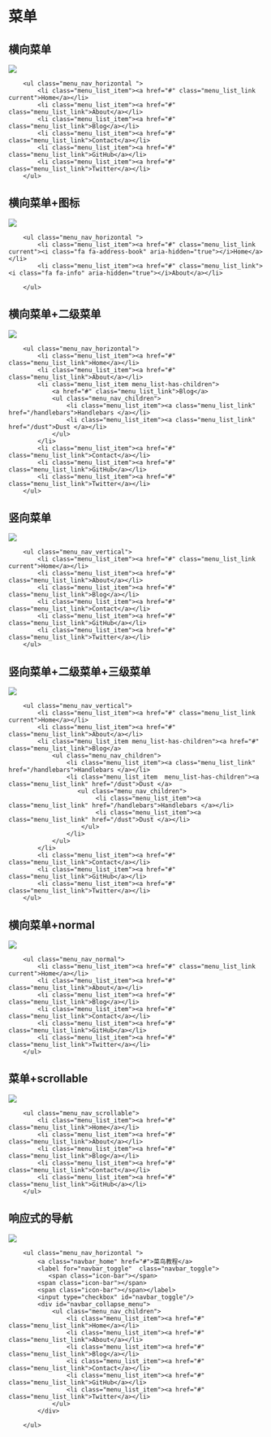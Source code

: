 # 菜单

## 横向菜单

![](http://ooaehxyax.bkt.clouddn.com/%E6%A8%AA%E5%90%91%E8%8F%9C%E5%8D%95.png)

 		<ul class="menu_nav_horizontal ">
            <li class="menu_list_item"><a href="#" class="menu_list_link current">Home</a></li>
            <li class="menu_list_item"><a href="#" class="menu_list_link">About</a></li>
            <li class="menu_list_item"><a href="#" class="menu_list_link">Blog</a></li>
            <li class="menu_list_item"><a href="#" class="menu_list_link">Contact</a></li>
            <li class="menu_list_item"><a href="#" class="menu_list_link">GitHub</a></li>
            <li class="menu_list_item"><a href="#" class="menu_list_link">Twitter</a></li>
        </ul>

## 横向菜单+图标

![](http://ooaehxyax.bkt.clouddn.com/%E6%A8%AA%E5%90%91%E8%8F%9C%E5%8D%95+%E5%9B%BE%E6%A0%87.png)

 		<ul class="menu_nav_horizontal ">
            <li class="menu_list_item"><a href="#" class="menu_list_link current"><i class="fa fa-address-book" aria-hidden="true"></i>Home</a></li>
            <li class="menu_list_item"><a href="#" class="menu_list_link"><i class="fa fa-info" aria-hidden="true"></i>About</a></li>

        </ul>

## 横向菜单+二级菜单

![](http://ooaehxyax.bkt.clouddn.com/%E6%A8%AA%E5%90%91%E8%8F%9C%E5%8D%95+%E4%BA%8C%E7%BA%A7%E8%8F%9C%E5%8D%95.png)

 		<ul class="menu_nav_horizontal">
            <li class="menu_list_item"><a href="#" class="menu_list_link">Home</a></li>
            <li class="menu_list_item"><a href="#" class="menu_list_link">About</a></li>
            <li class="menu_list_item menu_list-has-children">
                <a href="#" class="menu_list_link">Blog</a>
                <ul class="menu_nav_children">
                    <li class="menu_list_item"><a class="menu_list_link" href="/handlebars">Handlebars </a></li>
                    <li class="menu_list_item"><a class="menu_list_link" href="/dust">Dust </a></li>
                </ul>
            </li>
            <li class="menu_list_item"><a href="#" class="menu_list_link">Contact</a></li>
            <li class="menu_list_item"><a href="#" class="menu_list_link">GitHub</a></li>
            <li class="menu_list_item"><a href="#" class="menu_list_link">Twitter</a></li>
        </ul>

## 竖向菜单

![](http://ooaehxyax.bkt.clouddn.com/%E7%AB%96%E5%90%91%E8%8F%9C%E5%8D%95.png)

		<ul class="menu_nav_vertical">
            <li class="menu_list_item"><a href="#" class="menu_list_link current">Home</a></li>
            <li class="menu_list_item"><a href="#" class="menu_list_link">About</a></li>
            <li class="menu_list_item"><a href="#" class="menu_list_link">Blog</a></li>
            <li class="menu_list_item"><a href="#" class="menu_list_link">Contact</a></li>
            <li class="menu_list_item"><a href="#" class="menu_list_link">GitHub</a></li>
            <li class="menu_list_item"><a href="#" class="menu_list_link">Twitter</a></li>
        </ul>


## 竖向菜单+二级菜单+三级菜单

![](http://ooaehxyax.bkt.clouddn.com/%E7%AB%96%E5%90%91%E8%8F%9C%E5%8D%95+%E4%BA%8C%E7%BA%A7%E8%8F%9C%E5%8D%95+%E4%B8%89%E7%BA%A7%E8%8F%9C%E5%8D%95.png)

  		<ul class="menu_nav_vertical">
            <li class="menu_list_item"><a href="#" class="menu_list_link current">Home</a></li>
            <li class="menu_list_item"><a href="#" class="menu_list_link">About</a></li>
            <li class="menu_list_item menu_list-has-children"><a href="#" class="menu_list_link">Blog</a>
                <ul class="menu_nav_children">
                    <li class="menu_list_item"><a class="menu_list_link" href="/handlebars">Handlebars </a></li>
                    <li class="menu_list_item  menu_list-has-children"><a class="menu_list_link" href="/dust">Dust </a>
                       <ul class="menu_nav_children">
                            <li class="menu_list_item"><a class="menu_list_link" href="/handlebars">Handlebars </a></li>
                            <li class="menu_list_item"><a class="menu_list_link" href="/dust">Dust </a></li>
                        </ul>
                    </li>
                </ul>
            </li>
            <li class="menu_list_item"><a href="#" class="menu_list_link">Contact</a></li>
            <li class="menu_list_item"><a href="#" class="menu_list_link">GitHub</a></li>
            <li class="menu_list_item"><a href="#" class="menu_list_link">Twitter</a></li>
        </ul>

## 横向菜单+normal

![](http://ooaehxyax.bkt.clouddn.com/%E6%A8%AA%E5%90%91%E8%8F%9C%E5%8D%95+normal.png)

		<ul class="menu_nav_normal">
            <li class="menu_list_item"><a href="#" class="menu_list_link current">Home</a></li>
            <li class="menu_list_item"><a href="#" class="menu_list_link">About</a></li>
            <li class="menu_list_item"><a href="#" class="menu_list_link">Blog</a></li>
            <li class="menu_list_item"><a href="#" class="menu_list_link">Contact</a></li>
            <li class="menu_list_item"><a href="#" class="menu_list_link">GitHub</a></li>
            <li class="menu_list_item"><a href="#" class="menu_list_link">Twitter</a></li>
        </ul>

## 菜单+scrollable

![](http://ooaehxyax.bkt.clouddn.com/%E8%8F%9C%E5%8D%95+scrollable.png)

 		<ul class="menu_nav_scrollable">
            <li class="menu_list_item"><a href="#" class="menu_list_link">Home</a></li>
            <li class="menu_list_item"><a href="#" class="menu_list_link">About</a></li>
            <li class="menu_list_item"><a href="#" class="menu_list_link">Blog</a></li>
            <li class="menu_list_item"><a href="#" class="menu_list_link">Contact</a></li>
            <li class="menu_list_item"><a href="#" class="menu_list_link">GitHub</a></li>
        </ul>

## 响应式的导航

![](http://ooaehxyax.bkt.clouddn.com/%E5%93%8D%E5%BA%94%E5%BC%8F%E7%9A%84%E5%AF%BC%E8%88%AA.png)

 		<ul class="menu_nav_horizontal ">
            <a class="navbar_home" href="#">菜鸟教程</a>
            <label for="navbar_toggle"  class="navbar_toggle">
               <span class="icon-bar"></span>
            <span class="icon-bar"></span>
            <span class="icon-bar"></span></label>
            <input type="checkbox" id="navbar_toggle"/>
            <div id="navbar_collapse_menu">
                <ul class="menu_nav_children">
                    <li class="menu_list_item"><a href="#" class="menu_list_link">Home</a></li>
                    <li class="menu_list_item"><a href="#" class="menu_list_link">About</a></li>
                    <li class="menu_list_item"><a href="#" class="menu_list_link">Blog</a></li>
                    <li class="menu_list_item"><a href="#" class="menu_list_link">Contact</a></li>
                    <li class="menu_list_item"><a href="#" class="menu_list_link">GitHub</a></li>
                    <li class="menu_list_item"><a href="#" class="menu_list_link">Twitter</a></li>
                </ul>
            </div>

        </ul>


